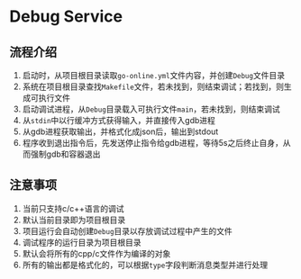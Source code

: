# Debug Service

## 流程介绍

1. 启动时，从项目根目录读取`go-online.yml`文件内容，并创建`Debug`文件目录
3. 系统在项目根目录查找`Makefile`文件，若未找到，则结束调试；若找到，则生成可执行文件
4. 启动调试进程，从`Debug`目录载入可执行文件`main`，若未找到，则结束调试
5. 从`stdin`中以行缓冲方式获得输入，并直接传入gdb进程
6. 从gdb进程获取输出，并格式化成json后，输出到stdout
7. 程序收到退出指令后，先发送停止指令给gdb进程，等待5s之后终止自身，从而强制gdb和容器退出

## 注意事项

1. 当前只支持c/c++语言的调试
2. 默认当前目录即为项目根目录
3. 项目运行会自动创建`Debug`目录以存放调试过程中产生的文件
4. 调试程序的运行目录为项目根目录
5. 默认会将所有的cpp/c文件作为编译的对象
6. 所有的输出都是格式化的，可以根据`type`字段判断消息类型并进行处理